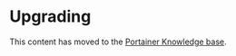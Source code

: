 # Upgrading


This content has moved to the [Portainer Knowledge base](https://portal.portainer.io/knowledge/upgrading-and-downgrading).

